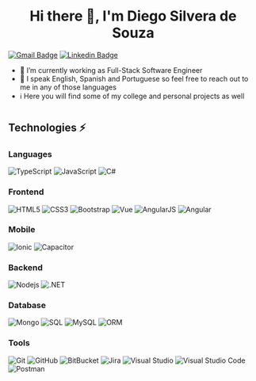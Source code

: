 <h1 align="center">Hi there 👋, I'm Diego Silvera de Souza</h1>

[![Gmail Badge](https://img.shields.io/badge/-diegohosilver@gmail.com-D14836?style=flat&logo=gmail&logoColor=white)](mailto:diegohosilver@gmail.com)
[![Linkedin Badge](https://img.shields.io/badge/-dhsdesouza-0077B5?style=flat&logo=linkedin&logoColor=white)](https://www.linkedin.com/in/dhsdesouza/)

- 🔭 I’m currently working as Full-Stack Software Engineer
- 💬 I speak English, Spanish and Portuguese so feel free to reach out to me in any of those languages
- ℹ️ Here you will find some of my college and personal projects as well

<div style="margin-bottom: 40px"></div>

## Technologies ⚡

### Languages 
![TypeScript](https://img.shields.io/badge/-TypeScript-darkblue?style=flat&logo=typescript)
![JavaScript](https://img.shields.io/badge/-JavaScript-yellow?style=flat&logo=javascript)
![C#](https://img.shields.io/badge/-CSharp-0078D4?style=flat&logo=c-sharp)

### Frontend
![HTML5](https://img.shields.io/badge/-HTML5-blue?style=flat&logo=html5&logoColor=white)
![CSS3](https://img.shields.io/badge/-CSS3-blue?style=flat&logo=css3)
![Bootstrap](https://img.shields.io/badge/-Bootstrap-512BD4?style=flat&logo=bootstrap)
![Vue](https://img.shields.io/badge/-Vue-darkgreen?style=flat&logo=vue-dot-js)
![AngularJS](https://img.shields.io/badge/-AngularJS-E23237?style=flat&logo=angularjs)
![Angular](https://img.shields.io/badge/-Angular-DD0031?style=flat&logo=angular)

### Mobile
![Ionic](https://img.shields.io/badge/-Ionic-darkblue?style=flat&logo=ionic)
![Capacitor](https://img.shields.io/badge/-Capacitor-darkblue?style=flat&logo=capacitor)

### Backend
![Nodejs](https://img.shields.io/badge/-NodeJS-darkgreen?style=flat&logo=node-dot-js)
![.NET](https://img.shields.io/badge/-.NET-512BD4?style=flat&logo=dot-net)

### Database
![Mongo](https://img.shields.io/badge/-MongoDB-darkgreen?style=flat&logo=mongodb)
![SQL](https://img.shields.io/badge/-Microsoft%20SQL%20Server-CC2927?style=flat&logo=microsoft-sql-server)
![MySQL](https://img.shields.io/badge/-MySQL-gray?style=flat&logo=mysql)
![ORM](https://img.shields.io/badge/ORM-Mongoose%20and%20Entity%20Framework-blue?style=flat)

### Tools
![Git](https://img.shields.io/badge/-Git-white?style=flat&logo=git)
![GitHub](https://img.shields.io/badge/-GitHub-181717?style=flat&logo=github)
![BitBucket](https://img.shields.io/badge/-BitBucket-0052CC?style=flat&logo=bitbucket)
![Jira](https://img.shields.io/badge/-Jira-0052CC?style=flat&logo=Jira)
![Visual Studio](https://img.shields.io/badge/-Visual%20Studio-5C2D91?style=flat&logo=visual-studio)
![Visual Studio Code](https://img.shields.io/badge/-VS%20Code-007ACC?style=flat&logo=visual-studio-code)
![Postman](https://img.shields.io/badge/-Postman-white?style=flat&logo=postman)
